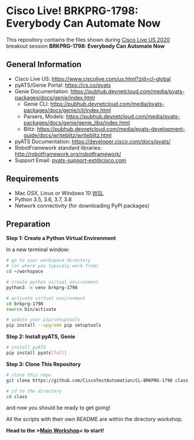 # Cisco Live! BRKPRG-1798: Everybody Can Automate Now 

This repository contains the files shown during 
[Cisco Live US 2020](https://www.ciscolive.com/us.html?zid=cl-global) breakout session
**BRKPRG-1798: Everybody Can Automate Now**

## General Information

- Cisco Live US: https://www.ciscolive.com/us.html?zid=cl-global
- pyATS/Genie Portal: https://cs.co/pyats
- Genie Documentation: https://pubhub.devnetcloud.com/media/pyats-packages/docs/genie/index.html
  - Genie CLI: https://pubhub.devnetcloud.com/media/pyats-packages/docs/genie/cli/index.html
  - Parsers, Models: https://pubhub.devnetcloud.com/media/pyats-packages/docs/genie/genie_libs/index.html
  - Blitz: https://pubhub.devnetcloud.com/media/pyats-development-guide/docs/writeblitz/writeblitz.html
- pyATS Documentation: https://developer.cisco.com/docs/pyats/
- RobotFramework standard libraries: http://robotframework.org/robotframework/
- Support Email: pyats-support-ext@cisco.com

## Requirements

- Mac OSX, Linux or Windows 10 [WSL](https://docs.microsoft.com/en-us/windows/wsl/install-win10)
- Python 3.5, 3.6, 3.7, 3.8
- Network connectivity (for downloading PyPI packages)

## Preparation

**Step 1: Create a Python Virtual Environment**

In a new terminal window:

```bash
# go to your workspace directory
# (or where you typicaly work from)
cd ~/workspace

# create python virtual environment
python3 -m venv brkprg-1798

# activate virtual environment
cd brkprg-1798
source bin/activate

# update your pip/setuptools
pip install --upgrade pip setuptools
```

**Step 2: Install pyATS, Genie**

```bash
# install pyATS
pip install pyats[full]
```

**Step 3: Clone This Repository**

```bash
# clone this repo
git clone https://github.com/CiscoTestAutomation/CL-BRKPRG-1798 class

# cd to the directory
cd class
```

and now you should be ready to get going!

All the scripts with their own README are within the directory workshop.

**Head to the >[Main Workshop](workshop.md)< to start!**

